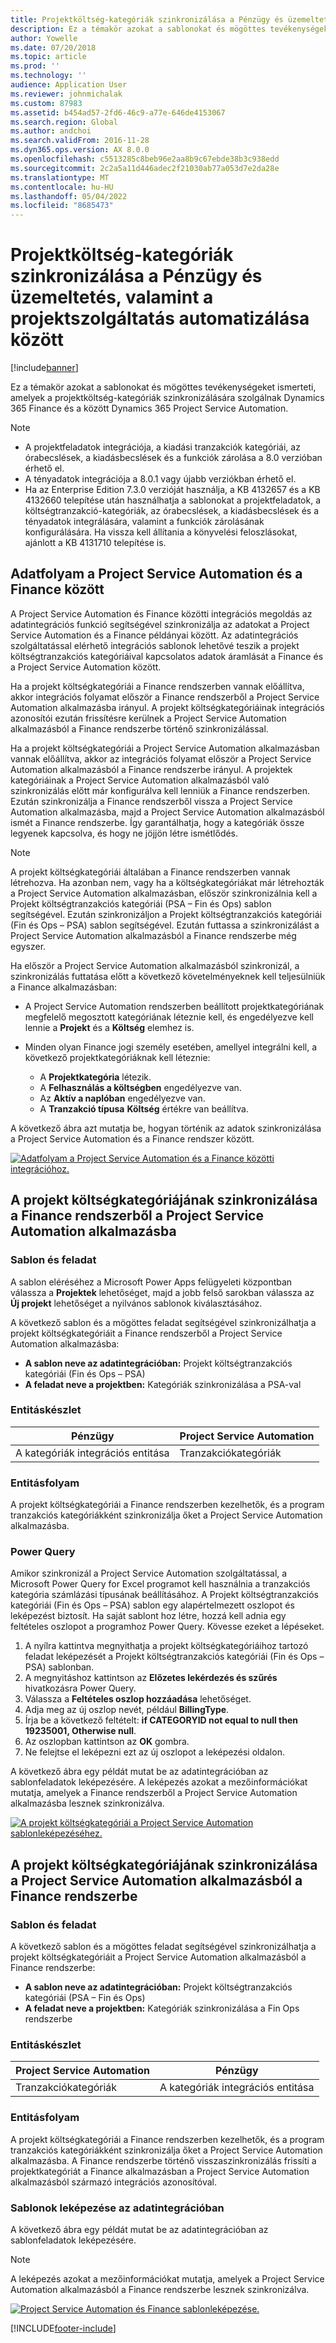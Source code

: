 ```yaml
---
title: Projektköltség-kategóriák szinkronizálása a Pénzügy és üzemeltetés, valamint a projektszolgáltatás automatizálása között
description: Ez a témakör azokat a sablonokat és mögöttes tevékenységeket ismerteti, amelyek a projektköltség-kategóriák Microsoft Dynamics szinkronizálására szolgálnak a 365 Pénzügy és a Dynamics 365 Project Service Automation.
author: Yowelle
ms.date: 07/20/2018
ms.topic: article
ms.prod: ''
ms.technology: ''
audience: Application User
ms.reviewer: johnmichalak
ms.custom: 87983
ms.assetid: b454ad57-2fd6-46c9-a77e-646de4153067
ms.search.region: Global
ms.author: andchoi
ms.search.validFrom: 2016-11-28
ms.dyn365.ops.version: AX 8.0.0
ms.openlocfilehash: c5513285c8beb96e2aa8b9c67ebde38b3c938edd
ms.sourcegitcommit: 2c2a5a11d446adec2f21030ab77a053d7e2da28e
ms.translationtype: MT
ms.contentlocale: hu-HU
ms.lasthandoff: 05/04/2022
ms.locfileid: "8685473"
---
```

# <a name="synchronize-project-expense-categories-between-finance-and-operations-and-project-service-automation"></a>Projektköltség-kategóriák szinkronizálása a Pénzügy és üzemeltetés, valamint a projektszolgáltatás automatizálása között

[!include[banner](../includes/banner.md)]

Ez a témakör azokat a sablonokat és mögöttes tevékenységeket ismerteti, amelyek a projektköltség-kategóriák szinkronizálására szolgálnak Dynamics 365 Finance és a között Dynamics 365 Project Service Automation.

> [!NOTE]
> - A projektfeladatok integrációja, a kiadási tranzakciók kategóriái, az órabecslések, a kiadásbecslések és a funkciók zárolása a 8.0 verzióban érhető el.
> - A tényadatok integrációja a 8.0.1 vagy újabb verziókban érhető el.
> - Ha az Enterprise Edition 7.3.0 verzióját használja, a KB 4132657 és a KB 4132660 telepítése után használhatja a sablonokat a projektfeladatok, a költségtranzakció-kategóriák, az órabecslések, a kiadásbecslések és a tényadatok integrálására, valamint a funkciók zárolásának konfigurálására. Ha vissza kell állítania a könyvelési feloszlásokat, ajánlott a KB 4131710 telepítése is.

## <a name="data-flow-for-project-service-automation-and-finance"></a>Adatfolyam a Project Service Automation és a Finance között

A Project Service Automation és Finance közötti integrációs megoldás az adatintegrációs funkció segítségével szinkronizálja az adatokat a Project Service Automation és a Finance példányai között. Az adatintegrációs szolgáltatással elérhető integrációs sablonok lehetővé teszik a projekt költségtranzakciós kategóriáival kapcsolatos adatok áramlását a Finance és a Project Service Automation között.

Ha a projekt költségkategóriái a Finance rendszerben vannak előállítva, akkor integrációs folyamat először a Finance rendszerből a Project Service Automation alkalmazásba irányul. A projekt költségkategóriáinak integrációs azonosítói ezután frissítésre kerülnek a Project Service Automation alkalmazásból a Finance rendszerbe történő szinkronizálással.

Ha a projekt költségkategóriái a Project Service Automation alkalmazásban vannak előállítva, akkor az integrációs folyamat először a Project Service Automation alkalmazásból a Finance rendszerbe irányul. A projektek kategóriáinak a Project Service Automation alkalmazásból való szinkronizálás előtt már konfigurálva kell lenniük a Finance rendszerben. Ezután szinkronizálja a Finance rendszerből vissza a Project Service Automation alkalmazásba, majd a Project Service Automation alkalmazásból ismét a Finance rendszerbe. Így garantálhatja, hogy a kategóriák össze legyenek kapcsolva, és hogy ne jöjjön létre ismétlődés.

> [!NOTE]
> A projekt költségkategóriái általában a Finance rendszerben vannak létrehozva. Ha azonban nem, vagy ha a költségkategóriákat már létrehozták a Project Service Automation alkalmazásban, először szinkronizálnia kell a Projekt költségtranzakciós kategóriái (PSA – Fin és Ops) sablon segítségével. Ezután szinkronizáljon a Projekt költségtranzakciós kategóriái (Fin és Ops – PSA) sablon segítségével. Ezután futtassa a szinkronizálást a Project Service Automation alkalmazásból a Finance rendszerbe még egyszer.
>
> Ha először a Project Service Automation alkalmazásból szinkronizál, a szinkronizálás futtatása előtt a következő követelményeknek kell teljesülniük a Finance alkalmazásban:
>
> - A Project Service Automation rendszerben beállított projektkategóriának megfelelő megosztott kategóriának léteznie kell, és engedélyezve kell lennie a **Projekt** és a **Költség** elemhez is.
> - Minden olyan Finance jogi személy esetében, amellyel integrálni kell, a következő projektkategóriáknak kell léteznie:
>
>     - A **Projektkategória** létezik. 
>     - A **Felhasználás a költségben** engedélyezve van.
>     - Az **Aktív a naplóban** engedélyezve van.
>     - A **Tranzakció típusa** **Költség** értékre van beállítva.

A következő ábra azt mutatja be, hogyan történik az adatok szinkronizálása a Project Service Automation és a Finance rendszer között.

[![Adatfolyam a Project Service Automation és a Finance közötti integrációhoz.](./media/ProjectExpenseCategoriesFlow.png)](./media/ProjectExpenseCategoriesFlow.png)

## <a name="project-expense-category-synchronization-from-finance-to-project-service-automation"></a>A projekt költségkategóriájának szinkronizálása a Finance rendszerből a Project Service Automation alkalmazásba

### <a name="template-and-task"></a>Sablon és feladat

A sablon eléréséhez a Microsoft Power Apps felügyeleti központban válassza a **Projektek** lehetőséget, majd a jobb felső sarokban válassza az **Új projekt** lehetőséget a nyilvános sablonok kiválasztásához.

A következő sablon és a mögöttes feladat segítségével szinkronizálhatja a projekt költségkategóriáit a Finance rendszerből a Project Service Automation alkalmazásba:

- **A sablon neve az adatintegrációban:** Projekt költségtranzakciós kategóriái (Fin és Ops – PSA)
- **A feladat neve a projektben:** Kategóriák szinkronizálása a PSA-val

### <a name="entity-set"></a>Entitáskészlet

| Pénzügy                           | Project Service Automation |
|-----------------------------------|----------------------------|
| A kategóriák integrációs entitása | Tranzakciókategóriák     |

### <a name="entity-flow"></a>Entitásfolyam

A projekt költségkategóriái a Finance rendszerben kezelhetők, és a program tranzakciós kategóriákként szinkronizálja őket a Project Service Automation alkalmazásba.

### <a name="power-query"></a>Power Query

Amikor szinkronizál a Project Service Automation szolgáltatással, a Microsoft Power Query for Excel programot kell használnia a tranzakciós kategória számlázási típusának beállításához. A Projekt költségtranzakciós kategóriái (Fin és Ops – PSA) sablon egy alapértelmezett oszlopot és leképezést biztosít. Ha saját sablont hoz létre, hozzá kell adnia egy feltételes oszlopot a programhoz Power Query. Kövesse ezeket a lépéseket.

1. A nyílra kattintva megnyithatja a projekt költségkategóriáihoz tartozó feladat leképezését a Projekt költségtranzakciós kategóriái (Fin és Ops – PSA) sablonban.
2. A megnyitáshoz kattintson az **Előzetes lekérdezés és szűrés** hivatkozásra Power Query.
2. Válassza a **Feltételes oszlop hozzáadása** lehetőséget.
3. Adja meg az új oszlop nevét, például **BillingType**.
4. Írja be a következő feltételt: **if CATEGORYID not equal to null then 19235001, Otherwise null**.
5. Az oszlopban kattintson az **OK** gombra.
6. Ne felejtse el leképezni ezt az új oszlopot a leképezési oldalon.

A következő ábra egy példát mutat be az adatintegrációban az sablonfeladatok leképezésére. A leképezés azokat a mezőinformációkat mutatja, amelyek a Finance rendszerből a Project Service Automation alkalmazásba lesznek szinkronizálva.

[![A projekt költségkategóriái a Project Service Automation sablonleképezéséhez.](./media/ProjectExpenseCategoriesToPSAMapping.jpg)](./media/ProjectExpenseCategoriesToPSAMapping.jpg)

## <a name="project-expense-category-synchronization-from-project-service-automation-to-finance"></a>A projekt költségkategóriájának szinkronizálása a Project Service Automation alkalmazásból a Finance rendszerbe

### <a name="template-and-task"></a>Sablon és feladat

A következő sablon és a mögöttes feladat segítségével szinkronizálhatja a projekt költségkategóriáit a Project Service Automation alkalmazásból a Finance rendszerbe:

- **A sablon neve az adatintegrációban:** Projekt költségtranzakciós kategóriái (PSA – Fin és Ops)
- **A feladat neve a projektben:** Kategóriák szinkronizálása a Fin Ops rendszerbe

### <a name="entity-set"></a>Entitáskészlet

| Project Service Automation | Pénzügy                           |
|----------------------------|-----------------------------------|
| Tranzakciókategóriák     | A kategóriák integrációs entitása |

### <a name="entity-flow"></a>Entitásfolyam

A projekt költségkategóriái a Finance rendszerben kezelhetők, és a program tranzakciós kategóriákként szinkronizálja őket a Project Service Automation alkalmazásba. A Finance rendszerbe történő visszaszinkronizálás frissíti a projektkategóriát a Finance alkalmazásban a Project Service Automation alkalmazásból származó integrációs azonosítóval.

### <a name="template-mapping-in-data-integration"></a>Sablonok leképezése az adatintegrációban

A következő ábra egy példát mutat be az adatintegrációban az sablonfeladatok leképezésére.

> [!NOTE]
> A leképezés azokat a mezőinformációkat mutatja, amelyek a Project Service Automation alkalmazásból a Finance rendszerbe lesznek szinkronizálva.

[![Project Service Automation és Finance sablonleképezése.](./media/ProjectExpenseCategoriesToFinOpsMapping.jpg)](./media/ProjectExpenseCategoriesToFinOpsMapping.jpg)


[!INCLUDE[footer-include](../includes/footer-banner.md)]